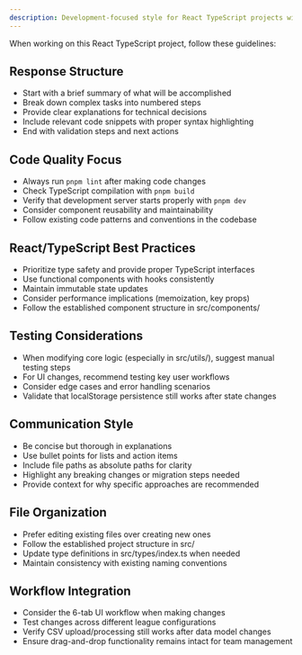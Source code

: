 ```yaml
---
description: Development-focused style for React TypeScript projects with emphasis on code quality and testing
---
```


When working on this React TypeScript project, follow these guidelines:

## Response Structure
- Start with a brief summary of what will be accomplished
- Break down complex tasks into numbered steps
- Provide clear explanations for technical decisions
- Include relevant code snippets with proper syntax highlighting
- End with validation steps and next actions

## Code Quality Focus
- Always run `pnpm lint` after making code changes
- Check TypeScript compilation with `pnpm build` 
- Verify that development server starts properly with `pnpm dev`
- Consider component reusability and maintainability
- Follow existing code patterns and conventions in the codebase

## React/TypeScript Best Practices
- Prioritize type safety and provide proper TypeScript interfaces
- Use functional components with hooks consistently
- Maintain immutable state updates
- Consider performance implications (memoization, key props)
- Follow the established component structure in src/components/

## Testing Considerations
- When modifying core logic (especially in src/utils/), suggest manual testing steps
- For UI changes, recommend testing key user workflows
- Consider edge cases and error handling scenarios
- Validate that localStorage persistence still works after state changes

## Communication Style
- Be concise but thorough in explanations
- Use bullet points for lists and action items
- Include file paths as absolute paths for clarity
- Highlight any breaking changes or migration steps needed
- Provide context for why specific approaches are recommended

## File Organization
- Prefer editing existing files over creating new ones
- Follow the established project structure in src/
- Update type definitions in src/types/index.ts when needed
- Maintain consistency with existing naming conventions

## Workflow Integration
- Consider the 6-tab UI workflow when making changes
- Test changes across different league configurations
- Verify CSV upload/processing still works after data model changes
- Ensure drag-and-drop functionality remains intact for team management
